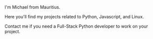 I'm Michael from Mauritius.

Here you'll find my projects related to Python, Javascript, and Linux.

Contact me if you need a Full-Stack Python developer to work on your project.

